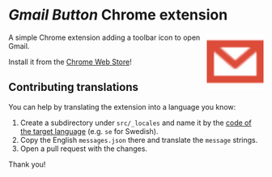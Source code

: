 # *Gmail Button* Chrome extension

<img src="assets/icon.svg" width="112" height="112" alt="" align="right"/>

A simple Chrome extension adding a toolbar icon to open Gmail.

Install it from the [Chrome Web Store](https://chrome.google.com/webstore/detail/gmail-button/afdienfgfeojjnmobgakodmkiebhfcap)!

## Contributing translations

You can help by translating the extension into a language you know:

1. Create a subdirectory under `src/_locales` and name it by the [code of the target language](https://developer.chrome.com/webstore/i18n#localeTable) (e.g. `se` for Swedish).
2. Copy the English `messages.json` there and translate the `message` strings.
3. Open a pull request with the changes.

Thank you!
